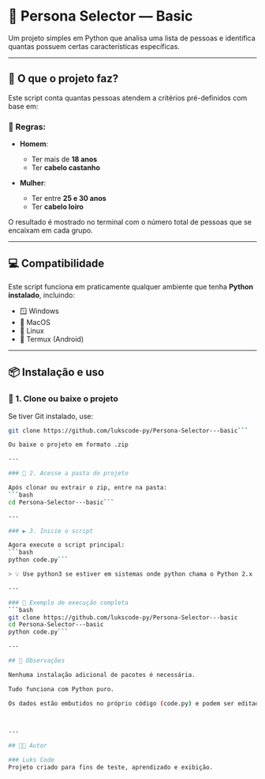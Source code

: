 # 👤 Persona Selector — Basic

Um projeto simples em Python que analisa uma lista de pessoas e identifica quantas possuem certas características específicas.

---

## 🧠 O que o projeto faz?

Este script conta quantas pessoas atendem a critérios pré-definidos com base em:

### 🎯 Regras:

- **Homem**:
  - Ter mais de **18 anos**
  - Ter **cabelo castanho**

- **Mulher**:
  - Ter entre **25 e 30 anos**
  - Ter **cabelo loiro**

O resultado é mostrado no terminal com o número total de pessoas que se encaixam em cada grupo.

---

## 💻 Compatibilidade

Este script funciona em praticamente qualquer ambiente que tenha **Python instalado**, incluindo:

- 🪟 Windows  
- 🍎 MacOS  
- 🐧 Linux  
- 📱 Termux (Android)

---

## 📦 Instalação e uso

### 🔽 1. Clone ou baixe o projeto

Se tiver Git instalado, use:

```bash
git clone https://github.com/lukscode-py/Persona-Selector---basic```

Ou baixe o projeto em formato .zip

---

### 📁 2. Acesse a pasta do projeto

Após clonar ou extrair o zip, entre na pasta:
```bash
cd Persona-Selector---basic```

---

### ▶️ 3. Inicie o script

Agora execute o script principal:
```bash
python code.py```

> 💡 Use python3 se estiver em sistemas onde python chama o Python 2.x

---

### 🔧 Exemplo de execução completa
```bash
git clone https://github.com/lukscode-py/Persona-Selector---basic
cd Persona-Selector---basic
python code.py```

---

## 📌 Observações

Nenhuma instalação adicional de pacotes é necessária.

Tudo funciona com Python puro.

Os dados estão embutidos no próprio código (code.py) e podem ser editados facilmente.



---

## 👨‍💻 Autor

### Luks Code
Projeto criado para fins de teste, aprendizado e exibição.
